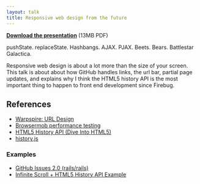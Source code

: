 ```yaml
---
layout: talk
title: Responsive web design from the future
---
```


<script src="http://speakerdeck.com/embed/4de55b8d5753082e3c000002.js?size=preview"></script>

**[Download the presentation](/talks/responsive/responsive.pdf)** (13MB PDF)

pushState. replaceState. Hashbangs. AJAX. PJAX. Beets. Bears. Battlestar Galactica.

Responsive web design is about a lot more than the size of your screen. This talk is about about how GitHub handles links, the url bar, partial page updates, and explains why I think the HTML5 history API is the most important thing to happen to front end development since Firebug.

## References

* [Warpspire: URL Design](http://warpspire.com/posts/url-design/)
* [Browsermob performance testing](http://browsermob.com/free-website-performance-test)
* [HTML5 History API (Dive Into HTML5)](http://diveintohtml5.org/history.html)
* [history.js](https://github.com/balupton/history.js)

### Examples

* [GitHub Issues 2.0 (rails/rails)](https://github.com/rails/rails/issues)
* [Infinite Scroll + HTML5 History API Example](http://warpspire.com/experiments/history-api/)